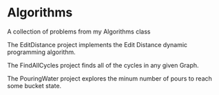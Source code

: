 Algorithms
==========

A collection of problems from my Algorithms class

The EditDistance project implements the Edit Distance dynamic programming algorithm.

The FindAllCycles project finds all of the cycles in any given Graph.

The PouringWater project explores the minum number of pours to reach some bucket state.
